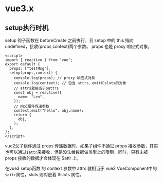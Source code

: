# vue3.x

## setup执行时机

setup 钩子函数在 beforeCreate 之前执行，且 setup 中的 this 指向 undefined，接收(props,context)两个参数。 props 也是 proxy 响应式对象。

```vue
<script>
import { reactive } from "vue";
export default {
  props: ["testMsg"],
  setup(props,context) {
    console.log(props); // proxy 响应式对象
    console.log(context); // 包含 attrs、emit和slots的对象
    // attrs就相当于$attrs
    const obj = reactive({
      name: "Len",
    });
    // 向父组件传递参数
    context.emit("hello", obj.name);
    return {
      obj,
    };
  },
};
</script>
```

vue2父子组件通过 props 传递数据时，如果子组件不通过 props 接收参数，其实也可以通过`$attr`来接收，但是没法给数据做类型上的限制，同时，只有未被 props 接收的数据才会体现在 $attr 上。

在vue3 setup函数 的 context 参数中 attrs 就相当于 vue2 VueComponent中的`$attr`属性，slots 则对应着 $slots 属性。
